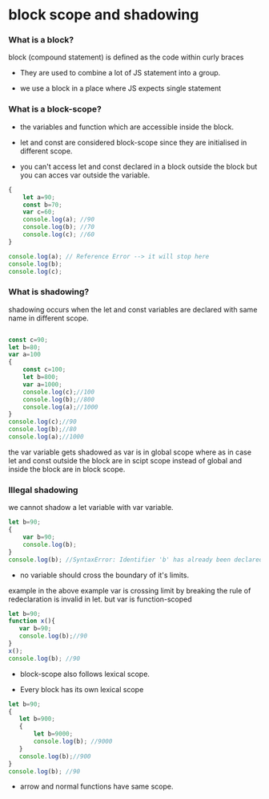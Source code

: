 # block scope and shadowing


### What is a block?

block (compound statement) is defined as the code within curly braces
 - They are used to combine a lot of JS statement into a group.

 - we use a block in a place where JS expects single statement

 ### What is a block-scope?

 - the variables and function which are accessible inside the block.

 - let and const are considered block-scope since they are initialised in different scope.

 - you can't access let and const declared in a block outside the block but you can acces var outside the variable.

 
```javascript
{
    let a=90;
    const b=70;
    var c=60;
    console.log(a); //90
    console.log(b); //70
    console.log(c); //60
}

console.log(a); // Reference Error --> it will stop here
console.log(b);
console.log(c);
```

### What is shadowing?

shadowing occurs when the let and const variables are declared with same name in different scope.

```javascript

const c=90;
let b=80;
var a=100
{
    const c=100;
    let b=800;
    var a=1000;
    console.log(c);//100
    console.log(b);//800
    console.log(a);//1000
}
console.log(c);//90
console.log(b);//80
console.log(a);//1000
```
the var variable gets shadowed as var is in global scope where as in case let and const outside the block are in scipt scope instead of global and inside the block are in block scope.

### Illegal shadowing

we cannot shadow a let variable with var variable.

```javascript
let b=90; 
{
    var b=90;
    console.log(b);
}
console.log(b); //SyntaxError: Identifier 'b' has already been declared
```

- no variable should cross the boundary of it's limits.

example in the above example var is crossing limit by breaking the rule of redeclaration is invalid in let.
 but var is function-scoped

 ```javascript
let b=90; 
function x(){
    var b=90;
    console.log(b);//90
}
x();
console.log(b); //90
```

- block-scope also follows lexical scope.

- Every block has its own lexical scope


 ```javascript
let b=90; 
{
    let b=900;
    {
        let b=9000;
        console.log(b); //9000
    }
    console.log(b);//900
}
console.log(b); //90
```

- arrow and normal functions have same scope.
